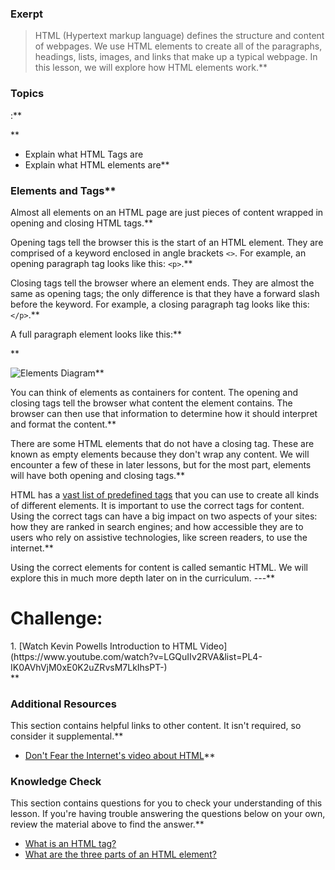 ### Exerpt
>HTML (Hypertext markup language) defines the structure and content of webpages. We use HTML elements to create all of the paragraphs, headings, lists, images, and links that make up a typical webpage. In this lesson, we will explore how HTML elements work.**


###  Topics
 :**


**



- Explain what HTML Tags are
- Explain what HTML elements are**


### Elements and Tags**


Almost all elements on an HTML page are just pieces of content wrapped in opening and closing HTML tags.**


Opening tags tell the browser this is the start of an HTML element. They are comprised of a keyword enclosed in angle brackets `<>`. For example, an opening paragraph tag looks like this: `<p>`.**


Closing tags tell the browser where an element ends. They are almost the same as opening tags; the only difference is that they have a forward slash before the keyword. For example, a closing paragraph tag looks like this: `</p>`.**


A full paragraph element looks like this:**


**



![Elements Diagram](https://cdn.statically.io/gh/TheOdinProject/curriculum/5e4a39cf0c23dd96f988bbf8197a9370a50dc2c4/html_css/v2/foundations/html-foundations/imgs/element-diagram.png)**


You can think of elements as containers for content. The opening and closing tags tell the browser what content the element contains. The browser can then use that information to determine how it should interpret and format the content.**


There are some HTML elements that do not have a closing tag. These are known as empty elements because they don't wrap any content. We will encounter a few of these in later lessons, but for the most part, elements will have both opening and closing tags.**


HTML has a [vast list of predefined tags](https://developer.mozilla.org/en-US/docs/Web/HTML/Element) that you can use to create all kinds of different elements. It is important to use the correct tags for content. Using the correct tags can have a big impact on two aspects of your sites: how they are ranked in search engines; and how accessible they are to users who rely on assistive technologies, like screen readers, to use the internet.**


Using the correct elements for content is called semantic HTML. We will explore this in much more depth later on in the curriculum.
---**


# Challenge:
<div class="lesson-content__panel" markdown="1">
  1. [Watch Kevin Powells Introduction to HTML Video](https://www.youtube.com/watch?v=LGQuIIv2RVA&list=PL4-IK0AVhVjM0xE0K2uZRvsM7LkIhsPT-)
</div>**


### Additional Resources
This section contains helpful links to other content. It isn't required, so consider it supplemental.**


- [Don't Fear the Internet's video about HTML](http://www.dontfeartheinternet.com/02-html)**


### Knowledge Check
This section contains questions for you to check your understanding of this lesson. If you're having trouble answering the questions below on your own, review the material above to find the answer.**


- <a class="knowledge-check-link" href="#elements-and-tags">What is an HTML tag?</a>
- <a class="knowledge-check-link" href="#elements-and-tags">What are the three parts of an HTML element?</a>

